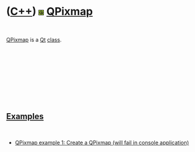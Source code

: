 



 

 

 

 

 

([C++](Cpp.md)) ![Qt](PicQt.png) [QPixmap](CppQPixmap.md)
===========================================================

 

[QPixmap](CppQPixmap.md) is a [Qt](CppQt.md) [class](CppClass.htm).

 

 

 

 

 

[Examples](CppExample.md)
--------------------------

 

-   [QPixmap example 1: Create a QPixmap (will fail in
    console application)](CppQPixmapExample1.md)

 

 

 

 

 





 



